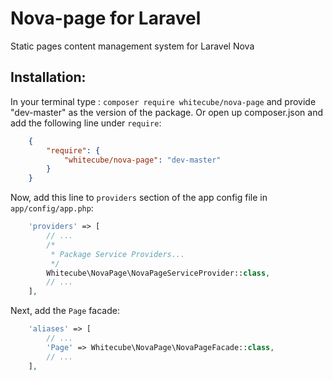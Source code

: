 # Nova-page for Laravel

Static pages content management system for Laravel Nova

## Installation:

In your terminal type : `composer require whitecube/nova-page` and provide "dev-master" as the version of the package. Or open up composer.json and add the following line under `require`:

```json
    {
        "require": {
            "whitecube/nova-page": "dev-master"
        }
    }
```

Now, add this line to `providers` section of the app config file in `app/config/app.php`:

```php
    'providers' => [
        // ...
        /*
         * Package Service Providers...
         */
        Whitecube\NovaPage\NovaPageServiceProvider::class,
        // ...
    ],
```

Next, add the `Page` facade:

```php
    'aliases' => [
        // ...
        'Page' => Whitecube\NovaPage\NovaPageFacade::class,
        // ...
    ],
```
